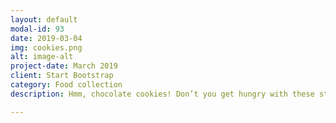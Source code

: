 ```yaml
---
layout: default
modal-id: 93
date: 2019-03-04
img: cookies.png
alt: image-alt
project-date: March 2019
client: Start Bootstrap
category: Food collection
description: Hmm, chocolate cookies! Don’t you get hungry with these studs in your ears? \ Ear studs €4,00 Studs + necklace set €10,00

---
```

